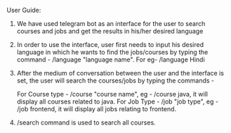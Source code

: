 User Guide:

1. We have used telegram bot as an interface for the user to search courses and jobs and get the results in
   his/her desired language

2. In order to use the interface, user first needs to input his desired language in which he wants to 
   find the jobs/courses by typing the command - /language "language name". For eg- /language Hindi

3. After the medium of conversation between the user and the interface is set, the user will search the
   courses/jobs by typing the commands - 
   
   For Course type - /course "course name", eg - /course java, it will display all courses related to java.
   For Job Type - /job "job type", eg - /job frontend, it will display all jobs relating to frontend.

4. /search command is used to search all courses.
